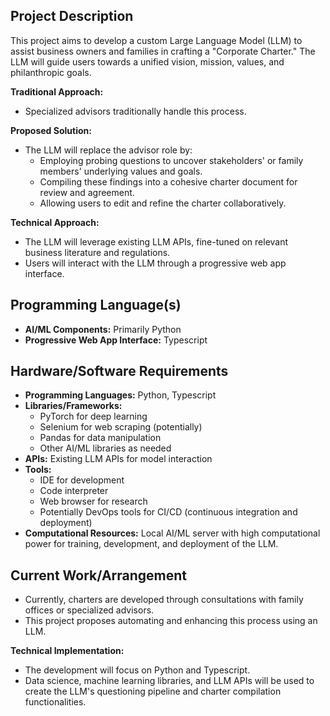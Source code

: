 ## **Project Description**

This project aims to develop a custom Large Language Model (LLM) to assist business owners and families in crafting a "Corporate Charter." The LLM will guide users towards a unified vision, mission, values, and philanthropic goals.

**Traditional Approach:**

- Specialized advisors traditionally handle this process.

**Proposed Solution:**

- The LLM will replace the advisor role by:
    - Employing probing questions to uncover stakeholders' or family members' underlying values and goals.
    - Compiling these findings into a cohesive charter document for review and agreement.
    - Allowing users to edit and refine the charter collaboratively.

**Technical Approach:**

- The LLM will leverage existing LLM APIs, fine-tuned on relevant business literature and regulations.
- Users will interact with the LLM through a progressive web app interface.

## **Programming Language(s)**

- **AI/ML Components:** Primarily Python
- **Progressive Web App Interface:** Typescript

## **Hardware/Software Requirements**

- **Programming Languages:** Python, Typescript
- **Libraries/Frameworks:**
    - PyTorch for deep learning
    - Selenium for web scraping (potentially)
    - Pandas for data manipulation
    - Other AI/ML libraries as needed
- **APIs:** Existing LLM APIs for model interaction
- **Tools:**
    - IDE for development
    - Code interpreter
    - Web browser for research
    - Potentially DevOps tools for CI/CD (continuous integration and deployment)
- **Computational Resources:** Local AI/ML server with high computational power for training, development, and deployment of the LLM.

## **Current Work/Arrangement**

- Currently, charters are developed through consultations with family offices or specialized advisors.
- This project proposes automating and enhancing this process using an LLM.

**Technical Implementation:**

- The development will focus on Python and Typescript.
- Data science, machine learning libraries, and LLM APIs will be used to create the LLM's questioning pipeline and charter compilation functionalities.

